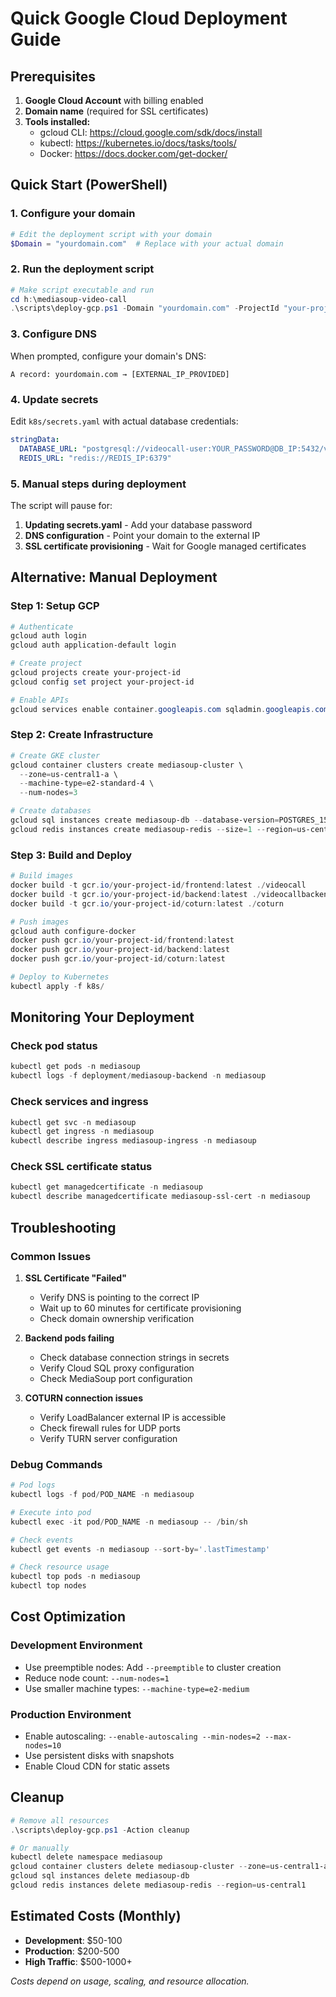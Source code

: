 # Quick Google Cloud Deployment Guide

## Prerequisites
1. **Google Cloud Account** with billing enabled
2. **Domain name** (required for SSL certificates)
3. **Tools installed:**
   - gcloud CLI: https://cloud.google.com/sdk/docs/install
   - kubectl: https://kubernetes.io/docs/tasks/tools/
   - Docker: https://docs.docker.com/get-docker/

## Quick Start (PowerShell)

### 1. Configure your domain
```powershell
# Edit the deployment script with your domain
$Domain = "yourdomain.com"  # Replace with your actual domain
```

### 2. Run the deployment script
```powershell
# Make script executable and run
cd h:\mediasoup-video-call
.\scripts\deploy-gcp.ps1 -Domain "yourdomain.com" -ProjectId "your-project-id"
```

### 3. Configure DNS
When prompted, configure your domain's DNS:
```
A record: yourdomain.com → [EXTERNAL_IP_PROVIDED]
```

### 4. Update secrets
Edit `k8s/secrets.yaml` with actual database credentials:
```yaml
stringData:
  DATABASE_URL: "postgresql://videocall-user:YOUR_PASSWORD@DB_IP:5432/videocall"
  REDIS_URL: "redis://REDIS_IP:6379"
```

### 5. Manual steps during deployment
The script will pause for:
1. **Updating secrets.yaml** - Add your database password
2. **DNS configuration** - Point your domain to the external IP
3. **SSL certificate provisioning** - Wait for Google managed certificates

## Alternative: Manual Deployment

### Step 1: Setup GCP
```powershell
# Authenticate
gcloud auth login
gcloud auth application-default login

# Create project
gcloud projects create your-project-id
gcloud config set project your-project-id

# Enable APIs
gcloud services enable container.googleapis.com sqladmin.googleapis.com redis.googleapis.com
```

### Step 2: Create Infrastructure
```powershell
# Create GKE cluster
gcloud container clusters create mediasoup-cluster \
  --zone=us-central1-a \
  --machine-type=e2-standard-4 \
  --num-nodes=3

# Create databases
gcloud sql instances create mediasoup-db --database-version=POSTGRES_15 --tier=db-f1-micro --region=us-central1
gcloud redis instances create mediasoup-redis --size=1 --region=us-central1
```

### Step 3: Build and Deploy
```powershell
# Build images
docker build -t gcr.io/your-project-id/frontend:latest ./videocall
docker build -t gcr.io/your-project-id/backend:latest ./videocallbackend
docker build -t gcr.io/your-project-id/coturn:latest ./coturn

# Push images
gcloud auth configure-docker
docker push gcr.io/your-project-id/frontend:latest
docker push gcr.io/your-project-id/backend:latest
docker push gcr.io/your-project-id/coturn:latest

# Deploy to Kubernetes
kubectl apply -f k8s/
```

## Monitoring Your Deployment

### Check pod status
```powershell
kubectl get pods -n mediasoup
kubectl logs -f deployment/mediasoup-backend -n mediasoup
```

### Check services and ingress
```powershell
kubectl get svc -n mediasoup
kubectl get ingress -n mediasoup
kubectl describe ingress mediasoup-ingress -n mediasoup
```

### Check SSL certificate status
```powershell
kubectl get managedcertificate -n mediasoup
kubectl describe managedcertificate mediasoup-ssl-cert -n mediasoup
```

## Troubleshooting

### Common Issues

1. **SSL Certificate "Failed"**
   - Verify DNS is pointing to the correct IP
   - Wait up to 60 minutes for certificate provisioning
   - Check domain ownership verification

2. **Backend pods failing**
   - Check database connection strings in secrets
   - Verify Cloud SQL proxy configuration
   - Check MediaSoup port configuration

3. **COTURN connection issues**
   - Verify LoadBalancer external IP is accessible
   - Check firewall rules for UDP ports
   - Verify TURN server configuration

### Debug Commands
```powershell
# Pod logs
kubectl logs -f pod/POD_NAME -n mediasoup

# Execute into pod
kubectl exec -it pod/POD_NAME -n mediasoup -- /bin/sh

# Check events
kubectl get events -n mediasoup --sort-by='.lastTimestamp'

# Check resource usage
kubectl top pods -n mediasoup
kubectl top nodes
```

## Cost Optimization

### Development Environment
- Use preemptible nodes: Add `--preemptible` to cluster creation
- Reduce node count: `--num-nodes=1`
- Use smaller machine types: `--machine-type=e2-medium`

### Production Environment
- Enable autoscaling: `--enable-autoscaling --min-nodes=2 --max-nodes=10`
- Use persistent disks with snapshots
- Enable Cloud CDN for static assets

## Cleanup
```powershell
# Remove all resources
.\scripts\deploy-gcp.ps1 -Action cleanup

# Or manually
kubectl delete namespace mediasoup
gcloud container clusters delete mediasoup-cluster --zone=us-central1-a
gcloud sql instances delete mediasoup-db
gcloud redis instances delete mediasoup-redis --region=us-central1
```

## Estimated Costs (Monthly)
- **Development**: $50-100
- **Production**: $200-500
- **High Traffic**: $500-1000+

*Costs depend on usage, scaling, and resource allocation.*